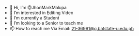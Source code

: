 - 👋 Hi, I’m @JhonMarkMalupa
- 👀 I’m interested in Editing Video
- 🌱 I’m currently a Student 
- 💞️ I’m looking to a Senior to teach me
- 📫 How to reach me Via Email: 21-36991@g.batstate-u.edu.ph

<!---
JhonMarkMalupa/JhonMarkMalupa is a ✨ special ✨ repository because its `README.md` (this file) appears on your GitHub profile.
You can click the Preview link to take a look at your changes.
--->
